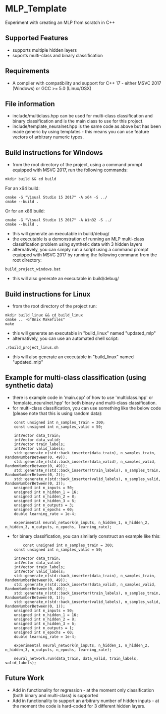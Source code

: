 # MLP_Template
Experiment with creating an MLP from scratch in C++
## Supported Features
- supports multiple hidden layers
- suports multi-class and binary classification
## Requirements
- A compiler with compatibility and support for C++ 17 - either MSVC 2017 (Windows) or GCC >= 5.0 (Linux/OSX)
## File information
- include/multiclass.hpp can be used for multi-class classification and binary classification and is the main class to use for this project.
- include/template_neuralnet.hpp is the same code as above but has been made generic by using templates - this means you can use feature vectors of arbitrary numeric types.
## Build instructions for Windows
- from the root directory of the project, using a command prompt equipped with MSVC 2017, run the following commands:
```
mkdir build && cd build	
```
For an x64 build:
```
cmake -G "Visual Studio 15 2017" -A x64 -S ../
cmake --build .
```
Or for an x86 build:
```
cmake -G "Visual Studio 15 2017" -A Win32 -S ../
cmake --build .
```
- this will generate an executable in build/debug/
- the executable is a demonstration of running an MLP multi-class classification problem using synthetic data with 3 hidden layers
- alternatively, you can simply run a script using a command prompt equipped with MSVC 2017 by running the following command from the root directory:
```
build_project_windows.bat
```
- this will also generate an executable in build/debug/

## Build instructions for Linux
- from the root directory of the project run:
```
mkdir build_linux && cd build_linux
cmake .. -G"Unix Makefiles"
make
```
- this will generate an executable in "build_linux" named "updated_mlp"
- alternatively, you can use an automated shell script:
```
./build_project_linus.sh
```
- this will also generate an executable in "build_linux" named "updated_mlp"

## Example for multi-class classification (using synthetic data)
- there is example code in 'main.cpp' of how to use 'multiclass.hpp' or 'template_neuralnet.hpp' for both binary and multi-class classification.
- for multi-class classification, you can use something like the below code (please note that this is using random data):
```
	const unsigned int n_samples_train = 300;
	const unsigned int n_samples_valid = 50;

	intVector data_train;
	intVector data_valid;
	intVector train_labels;
	intVector valid_labels;
	std::generate_n(std::back_inserter(data_train), n_samples_train, RandomNumberBetween(0, 49));
	std::generate_n(std::back_inserter(data_valid), n_samples_valid, RandomNumberBetween(0, 49));
	std::generate_n(std::back_inserter(train_labels), n_samples_train, RandomNumberBetween(0, 2));
	std::generate_n(std::back_inserter(valid_labels), n_samples_valid, RandomNumberBetween(0, 2));
	unsigned int n_inputs = 50;
	unsigned int n_hidden_1 = 16;
	unsigned int n_hidden_2 = 8;
	unsigned int n_hidden_3 = 6;
	unsigned int n_outputs = 3;
	unsigned int n_epochs = 60;
	double learning_rate = 1e-4;

	experimental neural_network(n_inputs, n_hidden_1, n_hidden_2, n_hidden_3, n_outputs, n_epochs, learning_rate);
```
- for binary classification, you can similarly construct an example like this:
```
        const unsigned int n_samples_train = 300;
	const unsigned int n_samples_valid = 50;

	intVector data_train;
	intVector data_valid;
	intVector train_labels;
	intVector valid_labels;
	std::generate_n(std::back_inserter(data_train), n_samples_train, RandomNumberBetween(0, 49));
	std::generate_n(std::back_inserter(data_valid), n_samples_valid, RandomNumberBetween(0, 49));
	std::generate_n(std::back_inserter(train_labels), n_samples_train, RandomNumberBetween(0, 1));
	std::generate_n(std::back_inserter(valid_labels), n_samples_valid, RandomNumberBetween(0, 1));
	unsigned int n_inputs = 50;
	unsigned int n_hidden_1 = 16;
	unsigned int n_hidden_2 = 8;
	unsigned int n_hidden_3 = 6;
	unsigned int n_outputs = 1;
	unsigned int n_epochs = 60;
	double learning_rate = 1e-4;

	experimental neural_network(n_inputs, n_hidden_1, n_hidden_2, n_hidden_3, n_outputs, n_epochs, learning_rate);

	neural_network.run(data_train, data_valid, train_labels, valid_labels);
```

## Future Work
- Add in functionality for regression - at the moment only classification (both binary and multi-class) is supported
- Add in functionality to support an arbitrary number of hidden inputs - at the moment the code is hard-coded for 3 different hidden layers.
